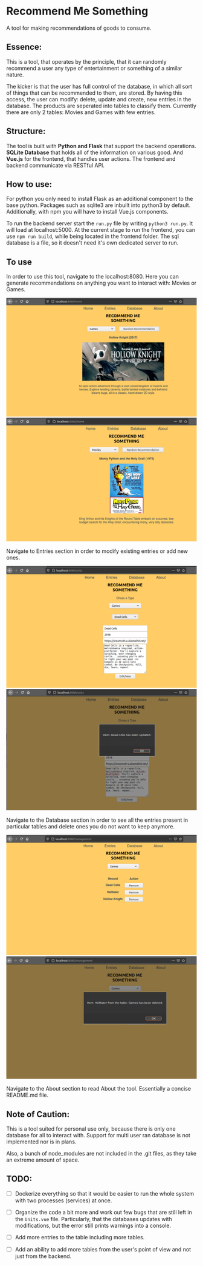# Recommend Me Something

A tool for making recommendations of goods to consume.

## Essence:

This is a tool, that operates by the principle, that it can randomly recommend a user any type of entertainment or something of a similar nature.

The kicker is that the user has full control of the database, in which all sort of things that can be recommended to them, are stored. By having this access, the user can modify: delete, update and create, new entries in the database. The products are seperated into tables to classify them. Currently there are only 2 tables: Movies and Games with few entries.

## Structure:

The tool is built with __Python and Flask__ that support the backend operations. __SQLite Database__ that holds all of the information on various good. And __Vue.js__ for the frontend, that handles user actions. The frontend and backend communicate via RESTful API.

## How to use:

For python you only need to install Flask as an additional component to the base python. Packages such as sqlite3 are inbuilt into python3 by default. Additionally, with npm you will have to install Vue.js components.

To run the backend server start the `run.py` file by writing `python3 run.py`. It will load at localhost:5000. At the current stage to run the frontend, you can use `npm run build`, while being located in the frontend folder. The sql database is a file, so it doesn't need it's own dedicated server to run.

## To use

In order to use this tool, navigate to the localhost:8080. Here you can generate recommendations on anything you want to interact with: Movies or Games.

![](https://raw.githubusercontent.com/Si-ja/Recommend-Me-Something/master/visuals/Recommendation.png "Recommend Me Something_1")
![](https://raw.githubusercontent.com/Si-ja/Recommend-Me-Something/master/visuals/Recommendation2.png "Recommend Me Something_2")

Navigate to Entries section in order to modify existing entries or add new ones. 

![](https://raw.githubusercontent.com/Si-ja/Recommend-Me-Something/master/visuals/Update1.png "Update_1")
![](https://raw.githubusercontent.com/Si-ja/Recommend-Me-Something/master/visuals/Update2.png "Update_2")

Navigate to the Database section in order to see all the entries present in particular tables and delete ones you do not want to keep anymore.

![](https://raw.githubusercontent.com/Si-ja/Recommend-Me-Something/master/visuals/Database.png "Database_1")
![](https://raw.githubusercontent.com/Si-ja/Recommend-Me-Something/master/visuals/Database2.png "Database_2")

Navigate to the About section to read About the tool. Essentially a concise README.md file.

## Note of Caution:

This is a tool suited for personal use only, because there is only one database for all to interact with. Support for multi user ran database is not implemented nor is in plans.

Also, a bunch of node_modules are not included in the .git files, as they take an extreme amount of space.

## TODO:

- [ ] Dockerize everything so that it would be easier to run the whole system with two processes (services) at once.

- [ ] Organize the code a bit more and work out few bugs that are still left in the `Units.vue` file. Particularly, that the databases updates with modifications, but the error still prints warnings into a console.

- [ ] Add more entries to the table including more tables.

- [ ] Add an ability to add more tables from the user's point of view and not just from the backend. 
